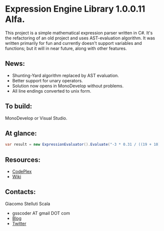 Expression Engine Library 1.0.0.11 Alfa.
===
This project is a simple mathematical expression parser written in C#. It's the refactoring of an old project and uses AST-evaluation algorithm.
It was written primarily for fun and currently doesn't support variables and functions; but it will in near future, along with other features.

News:
---
  - Shunting-Yard algorithm replaced by AST evaluation.
  - Better support for unary operators.
  - Solution now opens in MonoDevelop without problems.
  - All line endings converted to unix form.

To build:
---
MonoDevelop or Visual Studio.

At glance:
---
```csharp
var result = new ExpressionEvaluator().Evaluate("-3 * 0.31 / ((19 + 10) - .7)");
```

Resources:
---
  - [CodePlex](http://exprengine.codeplex.com/)
  - [Wiki](https://github.com/gsscoder/exprengine/wiki)

Contacts:
---
Giacomo Stelluti Scala
  - gsscoder AT gmail DOT com
  - [Blog](http://gsscoder.blogspot.it)
  - [Twitter](http://twitter.com/gsscoder)
